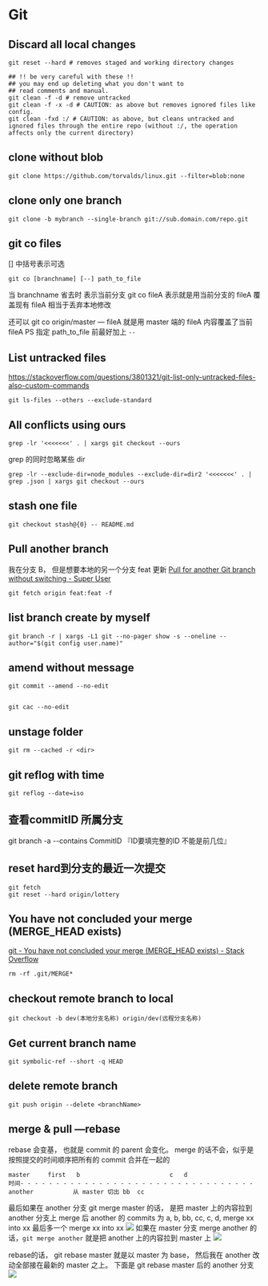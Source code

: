 # Git
## Discard all local changes
```
git reset --hard # removes staged and working directory changes

## !! be very careful with these !!
## you may end up deleting what you don't want to
## read comments and manual.
git clean -f -d # remove untracked
git clean -f -x -d # CAUTION: as above but removes ignored files like config.
git clean -fxd :/ # CAUTION: as above, but cleans untracked and ignored files through the entire repo (without :/, the operation affects only the current directory)

```


## clone without blob
```
git clone https://github.com/torvalds/linux.git --filter=blob:none

```

## clone only one branch
```
git clone -b mybranch --single-branch git://sub.domain.com/repo.git

```

## git co files
[] 中括号表示可选
```
git co [branchname] [--] path_to_file
```
当 branchname 省去时 表示当前分支  git co fileA  表示就是用当前分支的 fileA 覆盖现有 fileA
相当于丢弃本地修改

还可以 
git co origin/master — fileA  就是用 master 端的 fileA 内容覆盖了当前 fileA
PS  指定 path_to_file 前最好加上 `--`


## List untracked files
https://stackoverflow.com/questions/3801321/git-list-only-untracked-files-also-custom-commands
```
git ls-files --others --exclude-standard
```


## All conflicts using ours
```
grep -lr '<<<<<<<' . | xargs git checkout --ours
```

grep 的同时忽略某些 dir
```
grep -lr --exclude-dir=node_modules --exclude-dir=dir2 '<<<<<<<' . | grep .json | xargs git checkout --ours
```

## stash one file
```
git checkout stash@{0} -- README.md
```

## Pull another branch
我在分支 B， 但是想要本地的另一个分支 feat 更新
[Pull for another Git branch without switching - Super User](https://superuser.com/questions/163033/pull-for-another-git-branch-without-switching)
```
git fetch origin feat:feat -f
```

## list branch create by myself
```
git branch -r | xargs -L1 git --no-pager show -s --oneline --author="$(git config user.name)"
```


## amend without message
```
git commit --amend --no-edit


git cac --no-edit
```

## unstage folder
```
git rm --cached -r <dir>

```

## git reflog with time

```
git reflog --date=iso

```


## 查看commitID 所属分支
git branch -a --contains CommitID 『ID要填完整的ID 不能是前几位』


## reset hard到分支的最近一次提交

```
git fetch
git reset --hard origin/lottery
```


## You have not concluded your merge (MERGE_HEAD exists)
[git - You have not concluded your merge (MERGE_HEAD exists) - Stack Overflow](https://stackoverflow.com/questions/11646107/you-have-not-concluded-your-merge-merge-head-exists)
```
rm -rf .git/MERGE*
```

## checkout remote branch to local
```
git checkout -b dev(本地分支名称) origin/dev(远程分支名称)

```

## Get current branch name
```
git symbolic-ref --short -q HEAD
```

## delete remote branch
```
git push origin --delete <branchName>

```

## merge & pull —rebase
rebase 会变基， 也就是 commit 的 parent 会变化。
merge 的话不会，似乎是按照提交的时间顺序把所有的 commit 合并在一起的

``` 
master     first   b                         c   d
时间- - - - - - - - - - - - - - - - - - - - - - - - - - - - - - - - - 
another           从 master 切出 bb  cc   
```
最后如果在 another 分支  git merge master 的话， 是把  master 上的内容拉到 another 分支上
merge 后 another 的 commits 为  a, b, bb, cc, c, d, merge xx  into xx  最后多一个 merge xx into xx
![](Git/34410CF4-3581-4DB2-AED9-190566C1607E.png)
如果在 master 分支 merge  another 的话，`git merge another` 就是把 another 上的内容拉到 master 上
![](Git/E25C1BF0-81CA-431B-A80A-E23E2F3CF302.png)

rebase的话， git rebase master  就是以 master 为 base， 然后我在 another 改动全部接在最新的 master 之上。
下面是 git rebase master 后的 another 分支
![](Git/8E75B107-7F2F-40D0-B6C9-8A42B37CFDB0.png)





